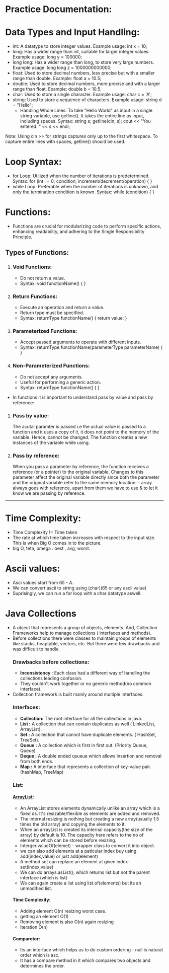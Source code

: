 # Practice Documentation:

# Data Types and Input Handling:
- int: A datatype to store integer values. Example usage: int x = 10;
- long: Has a wider range than int, suitable for larger integer values. Example usage: long y = 100000;
- long long: Has a wider range than long, to store very large numbers. Example usage: long long z = 1000000000000;
- float: Used to store decimal numbers, less precise but with a smaller range than double. Example: float a = 10.5;
- double: Used to store decimal numbers, more precise and with a larger range than float. Example: double b = 10.5;
- char: Used to store a single character. Example usage: char c = 'A';
- string: Used to store a sequence of characters. Example usage: string d = "Hello";
  - Handling Whole Lines: To take "Hello World" as input in a single string variable, use getline(). It takes the entire line as input, including spaces.
    Syntax: string s; getline(cin, s); cout << "You entered: " << s << endl;

Note: Using cin >> for strings captures only up to the first whitespace. To capture entire lines with spaces, getline() should be used.

# Loop Syntax:
- for Loop: Utilized when the number of iterations is predetermined.
  Syntax: for (int i = 0; condition; increment/decrement/operation) { }
- while Loop: Preferable when the number of iterations is unknown, and only the termination condition is known.
  Syntax: while (condition) { }

# Functions:
- Functions are crucial for modularizing code to perform specific actions, enhancing readability, and adhering to the Single Responsibility Principle.

## Types of Functions:
1. ### Void Functions:
   - Do not return a value.
   - Syntax: void functionName() { }
2. ### Return Functions:
   - Execute an operation and return a value.
   - Return type must be specified.
   - Syntax: returnType functionName() { return value; }
3. ### Parameterized Functions:
   - Accept passed arguments to operate with different inputs.
   - Syntax: returnType functionName(parameterType parameterName) { }
4. ### Non-Parameterized Functions:
   - Do not accept any arguments.
   - Useful for performing a generic action.
   - Syntax: returnType functionName() { }
- In functions it is important to understand pass by value and pass by reference:
1. ### Pass by value:
   The acutal paramter is passed i.e the actual value is passed to a function and it uses a copy of it, it does not point to the memory of the variable. Hence, cannot be changed. The function creates a new instances of the variable while using.
2. ### Pass by reference:
   When you pass a parameter by reference, the function receives a reference (or a pointer) to the original variable. Changes to this parameter affect the original variable directly since both the parameter and the original variable refer to the same memory location. - array always goes with reference. apart from them we have to use & to let it know we are passing by reference.
----------------------------------
# Time Complexity:
- Time Complexity != Time taken
- The rate at which time taken increases with respect to the input size. This is when Big O comes in to the picture. 
- big O, teta, omega : best , avg, worst.
# Ascii values:
- Asci values start from 65 - A.
- We can convert ascii to string using (char)(65 or any ascii value)
- Suprisingly, we can run a for loop with a char datatype aswell.
# Java Collections
- A object that represents a group of objects, elements. And, Collection Frameworks help to manage collections ( interfaces and methods). 
- Before collections there were classes to maintain groups of elements like stacks, heaptable, vectors, etc. But there were few drawbacks and was difficult to handle.
   ### Drawbacks before collections:
     - **Inconsistency** : Each class had a different way of handling the collections leading confusion.
     - They couldn't work together or no generic method(no common interface).
- Collection framework is built mainly around multiple interfaces.
  ### Interfaces:
    - **Collection:** The root interface for all the collections in java.
    - **List :** A collection that can contain duplicates as well ( LinkedList, ArrayList).
    - **Set :** A collection that cannot have duplicate elements. ( HashSet, TreeSet).
    - **Queue :** A collection which is first in first out. (Priority Queue, Queue)
    - **Deque :** A double ended qsueue which allows insertion and removal from both ends.
    - **Map :** A interface that represents a collection of key-value pair. (hashMap, TreeMap)
  ### List:
  #### [ArrayList](ArrayListExample.java):
  - An ArrayList stores elements dynamically unlike an array which is a fixed ds. It's resizable/flexible as elements are added and removed.
  - The internal resizing is nothing but creating a new array(usually 1.5 times the old array) and copying the elements to it.
  - When an arrayList is created its internal capacity(the size of the array) by default is 10. The capacity here refers to the no of elements which can be stored before resizing.
  - Interger.valueOf(elemet) - wrapper class to convert it into object.
  - we can also add elements at a paticular index buy using add(index,value) or just add(element)
  - A method set can replace an element at given index- set(index,value)
  - We can do arrays.asList(); which returns list but not the parent interface (which is list)
  - We can again create a list using list.of(elements) but its an unmodified list.
  #### Time Complexity:
   - Adding element O(n) resizing worst case.
   - getting an element O(1)
   - Removing element is also O(n) again resizing
   - Iteration O(n)
  #### Comparotor:
   - Its an interface which helps us to do custom ordering - null is natural order which is asc.
   - It has a compare method in it which compares two objects and determines the order.


  
   




